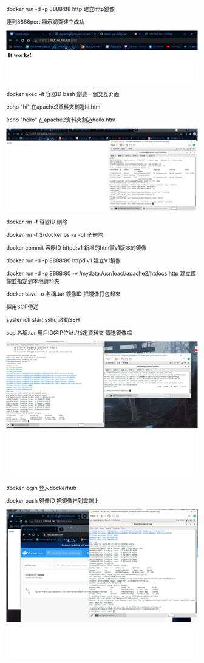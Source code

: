 docker run -d -p 8888:88 http 建立http鏡像

連到8888port 顯示網頁建立成功

![GITHUB](https://github.com/loliconkea/Docker/blob/main/image/2021-09-28-01.jpg)

docker exec -it 容器ID bash 創造一個交互介面

echo "hi" 在apache2資料夾創造hi.htm

echo "hello" 在apache2資料夾創造hello.htm

![GITHUB](https://github.com/loliconkea/Docker/blob/main/image/2021-09-28-02.jpg)

docker rm -f 容器ID 刪除

docker rm -f $(docker ps -a -q) 全刪除

docker commit 容器ID httpd:v1 新增的htm黨v1版本的鏡像

docker run -d -p 8888:80 httpd:v1 建立V1鏡像

docker run -d -p 8888:80 -v /mydata:/usr/loacl/apache2/htdocs http 建立鏡像並指定到本地資料夾

docker save -o 名稱.tar 鏡像ID 把鏡像打包起來

採用SCP傳送

systemctl start sshd 啟動SSH

scp 名稱.tar 用戶ID@IP位址:/指定資料夾 傳送鏡像檔

![GITHUB](https://github.com/loliconkea/Docker/blob/main/image/2021-09-28-03.png)

docker login 登入dockerhub

docker push 鏡像ID 把鏡像推到雲端上

![GITHUB](https://github.com/loliconkea/Docker/blob/main/image/2021-09-28-04.png)
